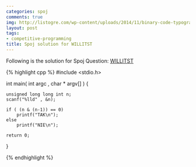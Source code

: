 ```yaml
---
categories: spoj
comments: true
img: http://listogre.com/wp-content/uploads/2014/11/binary-code-typography-hd-wallpaper-1920x1080-2619-672x372.png
layout: post
tags:
- competitive-programming
title: Spoj solution for WILLITST
---
```


Following is the solution for Spoj Question: [WILLITST](http://www.spoj.com/problems/WILLITST/)

{% highlight cpp %}
#include <stdio.h>

int main( int argc , char * argv[] ) {

	unsigned long long int n;
	scanf("%lld" , &n);

	if ( (n & (n-1)) == 0)
		printf("TAK\n");
	else
		printf("NIE\n");

	return 0;
}

{% endhighlight %}